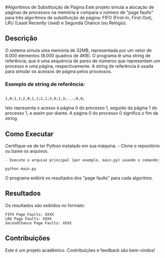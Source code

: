 #Algoritmos de Substituição de Página
Este projeto simula a alocação de páginas de processos na memória e compara o número de "page faults" para três algoritmos de substituição de página: FIFO (First-In, First-Out), LRU (Least Recently Used) e Segunda Chance (ou Relógio).

## Descrição
O sistema simula uma memória de 32MB, representada por um vetor de 8.000 elementos (8.000 quadros de 4KB). O programa lê uma string de referência, que é uma sequência de pares de números que representam um processo e uma página, respectivamente. A string de referência é usada para simular os acessos de página pelos processos.

### Exemplo de string de referência:

```

1,0;1,1;2,0;1,1;2,1;3,0;1,3;...;0,0;

```

Isto representa o acesso à página 0 do processo 1, seguido da página 1 do processo 1, e assim por diante. A página 0 do processo 0 significa o fim da string.

## Como Executar
Certifique-se de ter Python instalado em sua máquina.
    - Clone o repositório ou baixe os arquivos.

    - Execute o arquivo principal (por exemplo, main.py) usando o comando:

```
python main.py

```

O programa exibirá os resultados dos "page faults" para cada algoritmo.


## Resultados
Os resultados são exibidos no formato:

```
FIFO Page Faults: XXXX
LRU Page Faults: XXXX
SecondChance Page Faults: XXXX

```

## Contribuições
Este é um projeto acadêmico. Contribuições e feedback são bem-vindos!